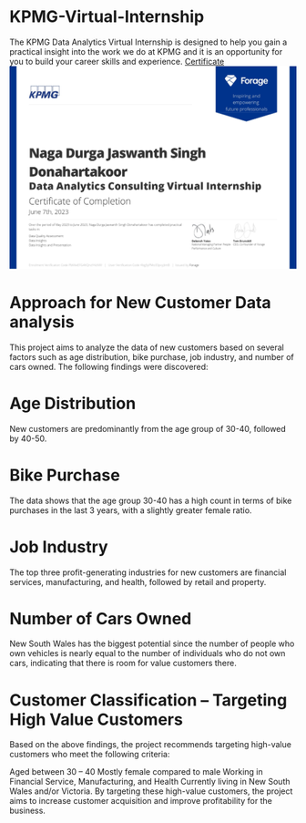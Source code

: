 # KPMG-Virtual-Internship
The KPMG Data Analytics Virtual Internship is designed to help you gain a practical insight into the work we do at KPMG and it is an opportunity for you to build your career skills and experience.
[Certificate](https://github.com/NagaDurgaJaswanth/KPMG-Data-Analytics-Virtual-Internship/blob/main/_KPMG%20AU_completion_certificate.pdf)
<img src = "_KPMG AU_completion_certificate_page-0001.jpg">
# Approach for New Customer Data analysis
This project aims to analyze the data of new customers based on several factors such as age distribution, bike purchase, job industry, and number of cars owned. The following findings were discovered:

# Age Distribution
New customers are predominantly from the age group of 30-40, followed by 40-50.

# Bike Purchase
The data shows that the age group 30-40 has a high count in terms of bike purchases in the last 3 years, with a slightly greater female ratio.

# Job Industry
The top three profit-generating industries for new customers are financial services, manufacturing, and health, followed by retail and property.

# Number of Cars Owned
New South Wales has the biggest potential since the number of people who own vehicles is nearly equal to the number of individuals who do not own cars, indicating that there is room for value customers there.

# Customer Classification – Targeting High Value Customers
Based on the above findings, the project recommends targeting high-value customers who meet the following criteria:

Aged between 30 – 40
Mostly female compared to male
Working in Financial Service, Manufacturing, and Health
Currently living in New South Wales and/or Victoria.
By targeting these high-value customers, the project aims to increase customer acquisition and improve profitability for the business.
